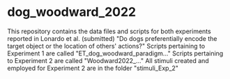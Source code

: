 # dog_woodward_2022
This repository contains the data files and scripts for both experiments reported in Lonardo et al. (submitted) "Do dogs preferentially encode the target object or the location of others' actions?" 
Scripts pertaining to Experiment 1 are called "ET_dog_woodward_paradigm..."
Scripts pertaining to Experiment 2 are called "Woodward2022_..."
All stimuli created and employed for Experiment 2 are in the folder "stimuli_Exp_2"

